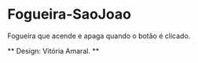 # Fogueira-SaoJoao
Fogueira que acende e apaga quando o botão é clicado.

** Design: Vitória Amaral. **
